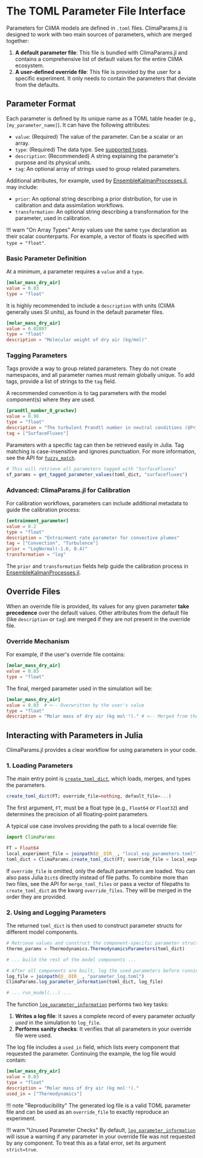 # The TOML Parameter File Interface

Parameters for CliMA models are defined in `.toml` files. ClimaParams.jl is designed to work with two main sources of parameters, which are merged together:

1.  **A default parameter file**: This file is bundled with ClimaParams.jl and contains a comprehensive list of default values for the entire CliMA ecosystem.
2.  **A user-defined override file**: This file is provided by the user for a specific experiment. It only needs to contain the parameters that deviate from the defaults.

## Parameter Format

Each parameter is defined by its unique name as a TOML table header (e.g., `[my_parameter_name]`). It can have the following attributes:

- `value`: (Required) The value of the parameter. Can be a scalar or an array.
- `type`: (Required) The data type. See [supported types](param_retrieval.md#Parameter-Types).
- `description`: (Recommended) A string explaining the parameter's purpose and its physical units.
- `tag`: An optional array of strings used to group related parameters.

Additional attributes, for example, used by [EnsembleKalmanProcesses.jl](https://github.com/CliMA/EnsembleKalmanProcesses.jl), may include:
- `prior`: An optional string describing a prior distribution, for use in calibration and data assimilation workflows.
- `transformation`: An optional string describing a transformation for the parameter, used in calibration.

!!! warn "On Array Types"
    Array values use the same `type` declaration as their scalar counterparts. For example, a vector of floats is specified with `type = "float"`.

### Basic Parameter Definition

At a minimum, a parameter requires a `value` and a `type`.

```TOML
[molar_mass_dry_air]
value = 0.03
type = "float"
```

It is highly recommended to include a `description` with units (CliMA generally uses SI units), as found in the default parameter files.

```TOML
[molar_mass_dry_air]
value = 0.02897
type = "float"
description = "Molecular weight of dry air (kg/mol)"
```

### Tagging Parameters

Tags provide a way to group related parameters. They do not create namespaces, and all parameter names must remain globally unique. To add tags, provide a list of strings to the `tag` field.

A recommended convention is to tag parameters with the model component(s) where they are used.

```TOML
[prandtl_number_0_grachev]
value = 0.98
type = "float"
description = "The turbulent Prandtl number in neutral conditions ($Pr_0$) for the Grachev universal functions (unitless). Source: Grachev et al. (2007), DOI: 10.1007/s10546-007-9177-6."
tag = ["SurfaceFluxes"]
```

Parameters with a specific tag can then be retrieved easily in Julia. Tag matching is case-insensitive and ignores punctuation. For more information, see the API for [`fuzzy_match`](@ref).

```julia
# This will retrieve all parameters tagged with "SurfaceFluxes"
sf_params = get_tagged_parameter_values(toml_dict, "surfacefluxes")
```

### Advanced: ClimaParams.jl for Calibration

For calibration workflows, parameters can include additional metadata to guide the calibration process:

```TOML
[entrainment_parameter]
value = 0.2
type = "float"
description = "Entrainment rate parameter for convective plumes"
tag = ["Convection", "Turbulence"]
prior = "LogNormal(-1.6, 0.4)"
transformation = "log"
```

The `prior` and `transformation` fields help guide the calibration process in [EnsembleKalmanProcesses.jl](https://github.com/CliMA/EnsembleKalmanProcesses.jl).

## Override Files

When an override file is provided, its values for any given parameter **take precedence** over the default values. Other attributes from the default file (like `description` or `tag`) are merged if they are not present in the override file.

### Override Mechanism

For example, if the user's override file contains:
```TOML
[molar_mass_dry_air]
value = 0.03
type = "float"
```
The final, merged parameter used in the simulation will be:
```TOML
[molar_mass_dry_air]
value = 0.03  # <-- Overwritten by the user's value
type = "float"
description = "Molar mass of dry air (kg mol⁻¹)." # <-- Merged from the default file
```

## Interacting with Parameters in Julia

ClimaParams.jl provides a clear workflow for using parameters in your code.

### 1. Loading Parameters

The main entry point is [`create_toml_dict`](@ref), which loads, merges, and types the parameters.

```julia
create_toml_dict(FT; override_file=nothing, default_file=...)
```

The first argument, `FT`, must be a float type (e.g., `Float64` or `Float32`) and determines the precision of all floating-point parameters.

A typical use case involves providing the path to a local override file:
```julia
import ClimaParams

FT = Float64
local_experiment_file = joinpath(@__DIR__, "local_exp_parameters.toml")
toml_dict = ClimaParams.create_toml_dict(FT; override_file = local_experiment_file)
```

If `override_file` is omitted, only the default parameters are loaded. You can also pass Julia `Dict`s directly instead of file paths. To combine more than two files, see the API for `merge_toml_files`
or pass a vector of filepaths to `create_toml_dict` as the kwarg `override_files`.
They will be merged in the order they are provided.

### 2. Using and Logging Parameters

The returned `toml_dict` is then used to construct parameter structs for different model components.

```julia
# Retrieve values and construct the component-specific parameter struct
thermo_params = Thermodynamics.ThermodynamicsParameters(toml_dict)

# ... build the rest of the model components ...

# After all components are built, log the used parameters before running
log_file = joinpath(@__DIR__, "parameter_log.toml")
ClimaParams.log_parameter_information(toml_dict, log_file)

# ... run_model(...) ...
```

The function [`log_parameter_information`](@ref) performs two key tasks:
1.  **Writes a log file**: It saves a complete record of every parameter *actually used* in the simulation to `log_file`.
2.  **Performs sanity checks**: It verifies that all parameters in your override file were used.

The log file includes a `used_in` field, which lists every component that requested the parameter. Continuing the example, the log file would contain:

```TOML
[molar_mass_dry_air]
value = 0.03
type = "float"
description = "Molar mass of dry air (kg mol⁻¹)."
used_in = ["Thermodynamics"]
```

!!! note "Reproducibility"
    The generated log file is a valid TOML parameter file and can be used as an `override_file` to exactly reproduce an experiment.

!!! warn "Unused Parameter Checks"
    By default, [`log_parameter_information`](@ref) will issue a warning if any parameter in your override file was not requested by any component. To treat this as a fatal error, set its argument `strict=true`.

